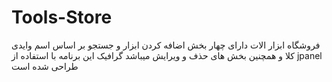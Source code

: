 # Tools-Store
فروشگاه ابزار الات دارای چهار بخش اضافه کردن ابزار و جستجو بر اساس اسم وایدی کلا و همچنین  بخش های حذف و ویرایش میباشد
گرافیک این برنامه با استفاده از jpanel طراحی شده است
